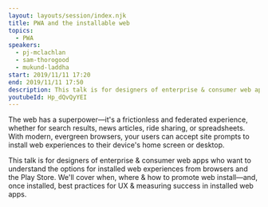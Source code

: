 ```yaml
---
layout: layouts/session/index.njk
title: PWA and the installable web
topics:
  - PWA
speakers:
  - pj-mclachlan
  - sam-thorogood
  - mukund-laddha
start: 2019/11/11 17:20
end: 2019/11/11 17:50
description: This talk is for designers of enterprise & consumer web apps who want to understand the options for installed web experiences from browsers and the Play Store…
youtubeId: Hp_dQvQyYEI
---
```


The web has a superpower—it's a frictionless and federated experience, whether for search results, news articles, ride sharing, or spreadsheets. With modern, evergreen browsers, your users can accept site prompts to install web experiences to their device's home screen or desktop.

This talk is for designers of enterprise & consumer web apps who want to understand the options for installed web experiences from browsers and the Play Store. We'll cover when, where & how to promote web install—and, once installed, best practices for UX & measuring success in installed web apps.

